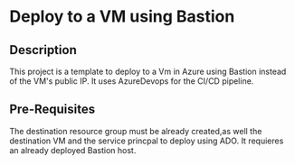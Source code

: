<h1>Deploy to a VM using Bastion</h1>

<h2>Description</h2>
This project is a template to deploy to a Vm in Azure using Bastion instead of the VM's public IP. It uses AzureDevops for the CI/CD pipeline.

<h2>Pre-Requisites</h2>
The destination resource group must be already created,as well the destination VM and  the service princpal to deploy using ADO. It requieres an already deployed Bastion host.
